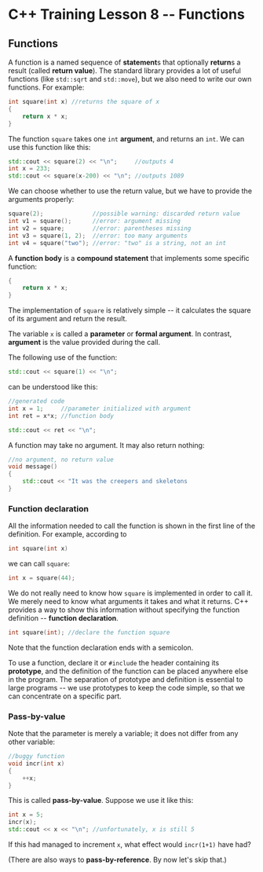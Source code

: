 # C++ Training Lesson 8 -- Functions

## Functions

A function is a named sequence of **statement**s that optionally **return**s a result (called **return value**). The standard library provides a lot of useful functions (like `std::sqrt` and `std::move`), but we also need to write our own functions. For example:

```C++
int square(int x) //returns the square of x
{
    return x * x;
}
```

The function `square` takes one `int` **argument**, and returns an `int`. We can use this function like this:

```C++
std::cout << square(2) << "\n";     //outputs 4
int x = 233;
std::cout << square(x-200) << "\n"; //outputs 1089
```

We can choose whether to use the return value, but we have to provide the arguments properly:

```C++
square(2);              //possible warning: discarded return value
int v1 = square();      //error: argument missing
int v2 = square;        //error: parentheses missing
int v3 = square(1, 2);  //error: too many arguments
int v4 = square("two"); //error: "two" is a string, not an int
```

A **function body** is a **compound statement** that implements some specific function:

```C++
{
    return x * x;
}
```

The implementation of `square` is relatively simple -- it calculates the square of its argument and return the result.

The variable `x` is called a **parameter** or **formal argument**. In contrast, **argument** is the value provided during the call.

The following use of the function:

```C++
std::cout << square(1) << "\n";
```

can be understood like this:

```C++
//generated code
int x = 1;     //parameter initialized with argument
int ret = x*x; //function body

std::cout << ret << "\n";
```

A function may take no argument. It may also return nothing:

```C++
//no argument, no return value
void message()
{
    std::cout << "It was the creepers and skeletons
}
```

### Function declaration

All the information needed to call the function is shown in the first line of the definition. For example, according to

```C++
int square(int x)
```

we can call `square`:

```C++
int x = square(44);
```

We do not really need to know how `square` is implemented in order to call it. We merely need to know what arguments it takes and what it returns. C++ provides a way to show this information without specifying the function definition -- **function declaration**.

```C++
int square(int); //declare the function square
```

Note that the function declaration ends with a semicolon.

To use a function, declare it or `#include` the header containing its **prototype**, and the definition of the function can be placed anywhere else in the program. The separation of prototype and definition is essential to large programs -- we use prototypes to keep the code simple, so that we can concentrate on a specific part.

### Pass-by-value

Note that the parameter is merely a variable; it does not differ from any other variable:

```C++
//buggy function
void incr(int x)
{
    ++x;
}
```

This is called **pass-by-value**. Suppose we use it like this:

```C++
int x = 5;
incr(x);
std::cout << x << "\n"; //unfortunately, x is still 5
```

If this had managed to increment `x`, what effect would `incr(1+1)` have had?

(There are also ways to **pass-by-reference**. By now let's skip that.)
